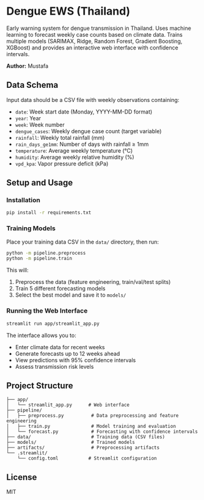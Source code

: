 # Dengue EWS (Thailand)

Early warning system for dengue transmission in Thailand. Uses machine learning to forecast weekly case counts based on climate data. Trains multiple models (SARIMAX, Ridge, Random Forest, Gradient Boosting, XGBoost) and provides an interactive web interface with confidence intervals.

**Author:** Mustafa

## Data Schema

Input data should be a CSV file with weekly observations containing:

- `date`: Week start date (Monday, YYYY-MM-DD format)
- `year`: Year
- `week`: Week number
- `dengue_cases`: Weekly dengue case count (target variable)
- `rainfall`: Weekly total rainfall (mm)
- `rain_days_ge1mm`: Number of days with rainfall ≥ 1mm
- `temperature`: Average weekly temperature (°C)
- `humidity`: Average weekly relative humidity (%)
- `vpd_kpa`: Vapor pressure deficit (kPa)

## Setup and Usage

### Installation

```bash
pip install -r requirements.txt
```

### Training Models

Place your training data CSV in the `data/` directory, then run:

```bash
python -m pipeline.preprocess
python -m pipeline.train
```

This will:
1. Preprocess the data (feature engineering, train/val/test splits)
2. Train 5 different forecasting models
3. Select the best model and save it to `models/`

### Running the Web Interface

```bash
streamlit run app/streamlit_app.py
```

The interface allows you to:
- Enter climate data for recent weeks
- Generate forecasts up to 12 weeks ahead
- View predictions with 95% confidence intervals
- Assess transmission risk levels

## Project Structure

```
├── app/
│   └── streamlit_app.py      # Web interface
├── pipeline/
│   ├── preprocess.py          # Data preprocessing and feature engineering
│   ├── train.py               # Model training and evaluation
│   └── forecast.py            # Forecasting with confidence intervals
├── data/                      # Training data (CSV files)
├── models/                    # Trained models
├── artifacts/                 # Preprocessing artifacts
└── .streamlit/
    └── config.toml           # Streamlit configuration
```

## License

MIT
